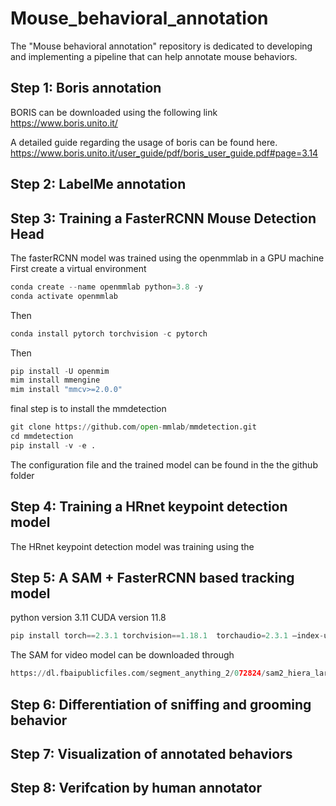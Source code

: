 # Mouse_behavioral_annotation
The "Mouse behavioral annotation" repository is dedicated to developing and implementing a pipeline that can help annotate mouse behaviors.

## Step 1: Boris annotation
BORIS can be downloaded using the following link
https://www.boris.unito.it/

A detailed guide regarding the usage of boris can be found here. 
https://www.boris.unito.it/user_guide/pdf/boris_user_guide.pdf#page=3.14

## Step 2: LabelMe annotation

## Step 3: Training a FasterRCNN Mouse Detection Head
The fasterRCNN model was trained using the openmmlab in a GPU machine
First create a virtual environment
```python
conda create --name openmmlab python=3.8 -y
conda activate openmmlab
```
Then 
```python
conda install pytorch torchvision -c pytorch
```
Then 
```python
pip install -U openmim
mim install mmengine
mim install "mmcv>=2.0.0"
```
final step is to install the mmdetection
```python
git clone https://github.com/open-mmlab/mmdetection.git
cd mmdetection
pip install -v -e .
```
The configuration file and the trained model can be found in the the github folder






## Step 4: Training a HRnet keypoint detection model
The HRnet keypoint detection model was training using the 

## Step 5: A SAM + FasterRCNN based tracking model
python version 3.11
CUDA version 11.8

```python
pip install torch==2.3.1 torchvision==1.18.1  torchaudio=2.3.1 –index-url https://download.pytorch.org/whl/cu118
```

The SAM for video model can be downloaded through 
```python
https://dl.fbaipublicfiles.com/segment_anything_2/072824/sam2_hiera_large.pt
```

## Step 6: Differentiation of sniffing and grooming behavior


## Step 7: Visualization of annotated behaviors 


## Step 8: Verifcation by human annotator

